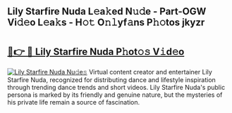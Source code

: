 ## Lily Starfire Nuda L𝚎a𝚔ed N𝚞𝚍e - Part-OGW Vi𝚍𝚎o L𝚎a𝚔s - H𝚘𝚝 O𝚗𝚕yf𝚊ns P𝚑𝚘tos jkyzr

# <h2><a href="http://kf31xue.oniu.top/?m=Lily+Starfire+Nuda">🔗👉 🔴 Lily Starfire Nuda P𝚑ot𝚘𝚜 V𝚒d𝚎o</a></h2>

[![Lily Starfire Nuda Nu𝚍e𝚜](https://i.imgur.com/0qMVB7G.gif)](http://kf31xue.oniu.top/?m=Lily+Starfire+Nuda)
Virtual content creator and entertainer Lily Starfire Nuda, recognized for distributing dance and lifestyle inspiration through trending dance trends and short videos. Lily Starfire Nuda's public persona is marked by its friendly and genuine nature, but the mysteries of his private life remain a source of fascination.  
